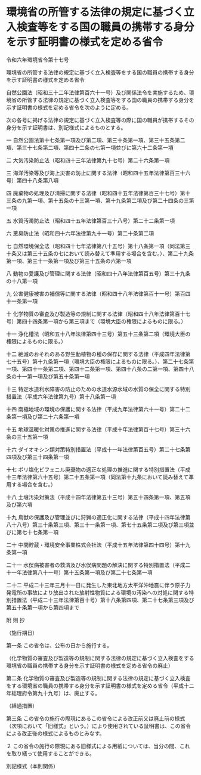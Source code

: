 # 環境省の所管する法律の規定に基づく立入検査等をする国の職員の携帯する身分を示す証明書の様式を定める省令

令和六年環境省令第十七号

環境省の所管する法律の規定に基づく立入検査等をする国の職員の携帯する身分を示す証明書の様式を定める省令

自然公園法（昭和三十二年法律第百六十一号）及び関係法令を実施するため、環境省の所管する法律の規定に基づく立入検査等をする国の職員の携帯する身分を示す証明書の様式を定める省令を次のように定める。

次の各号に掲げる法律の規定に基づく立入検査等の際に国の職員が携帯するその身分を示す証明書は、別記様式によるものとする。

一 自然公園法第十七条第一項及び第二項、第三十条第一項、第三十五条第二項、第三十七条第二項、第四十二条の七第一項並びに第六十二条第一項

二 大気汚染防止法（昭和四十三年法律第九十七号）第二十六条第一項

三 海洋汚染等及び海上災害の防止に関する法律（昭和四十五年法律第百三十六号）第四十八条第八項

四 廃棄物の処理及び清掃に関する法律（昭和四十五年法律第百三十七号）第十三条の九第一項、第十五条の十三第一項、第十九条第二項及び第二十四条の三第一項

五 水質汚濁防止法（昭和四十五年法律第百三十八号）第二十二条第一項

六 悪臭防止法（昭和四十六年法律第九十一号）第二十条第二項

七 自然環境保全法（昭和四十七年法律第八十五号）第十八条第一項（同法第三十条又は第三十五条の七において読み替えて準用する場合を含む。）、第二十九条第一項、第三十一条第一項及び第三十五条の六第一項

八 動物の愛護及び管理に関する法律（昭和四十八年法律第百五号）第三十九条の十八第一項

九 公害健康被害の補償等に関する法律（昭和四十八年法律第百十一号）第百四十一条第一項

十 化学物質の審査及び製造等の規制に関する法律（昭和四十八年法律第百十七号）第四十四条第一項から第三項まで（環境大臣の権限によるものに限る。）

十一 浄化槽法（昭和五十八年法律第四十三号）第五十三条第二項（環境大臣の権限によるものに限る。）

十二 絶滅のおそれのある野生動植物の種の保存に関する法律（平成四年法律第七十五号）第十九条第一項（環境大臣の権限によるものに限る。）、第二十七条第一項、第四十一条第二項、第四十二条第一項、第四十八条の二第一項、第四十八条の十一第一項及び第五十条第一項

十三 特定水道利水障害の防止のための水道水源水域の水質の保全に関する特別措置法（平成六年法律第九号）第十八条第一項

十四 南極地域の環境の保護に関する法律（平成九年法律第六十一号）第二十二条第一項及び第二十六条第一項

十五 地球温暖化対策の推進に関する法律（平成十年法律第百十七号）第三十六条の三十五第一項

十六 ダイオキシン類対策特別措置法（平成十一年法律第百五号）第二十七条第四項及び第三十四条第一項

十七 ポリ塩化ビフェニル廃棄物の適正な処理の推進に関する特別措置法（平成十三年法律第六十五号）第二十五条第一項（同法第十九条において読み替えて準用する場合を含む。）

十八 土壌汚染対策法（平成十四年法律第五十三号）第五十四条第一項、第五項及び第六項

十九 鳥獣の保護及び管理並びに狩猟の適正化に関する法律（平成十四年法律第八十八号）第三十条第三項、第三十一条第一項、第七十五条第二項及び第三項並びに第七十七条第一項

二十 中間貯蔵・環境安全事業株式会社法（平成十五年法律第四十四号）第十九条第一項

二十一 水俣病被害者の救済及び水俣病問題の解決に関する特別措置法（平成二十一年法律第八十一号）第十五条第一項及び第二十七条第一項

二十二 平成二十三年三月十一日に発生した東北地方太平洋沖地震に伴う原子力発電所の事故により放出された放射性物質による環境の汚染への対処に関する特別措置法（平成二十三年法律第百十号）第十八条第四項、第二十七条第三項及び第五十条第一項から第四項まで

附 則 抄

（施行期日）

第一条 この省令は、公布の日から施行する。

（化学物質の審査及び製造等の規制に関する法律の規定に基づく立入検査をする環境省の職員の携帯する身分を示す証明書の様式を定める省令の廃止）

第二条 化学物質の審査及び製造等の規制に関する法律の規定に基づく立入検査をする環境省の職員の携帯する身分を示す証明書の様式を定める省令（平成十二年総理府令第九十九号）は、廃止する。

（経過措置）

第三条 この省令の施行の際現にあるこの省令による改正前又は廃止前の様式（次項において「旧様式」という。）により使用されている証明書は、この省令による改正後の様式によるものとみなす。

２ この省令の施行の際現にある旧様式による用紙については、当分の間、これを取り繕って使用することができる。

別記様式（本則関係）

[](/./pict/2FH00000072293.pdf)
